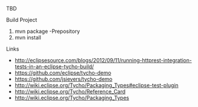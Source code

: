 TBD

Build Project 

1. mvn package -Prepository
2. mvn install

Links

- http://eclipsesource.com/blogs/2012/09/11/running-httprest-integration-tests-in-an-eclipse-tycho-build/
- https://github.com/eclipse/tycho-demo
- https://github.com/jsievers/tycho-demo
- http://wiki.eclipse.org/Tycho/Packaging_Types#eclipse-test-plugin
- http://wiki.eclipse.org/Tycho/Reference_Card
- http://wiki.eclipse.org/Tycho/Packaging_Types